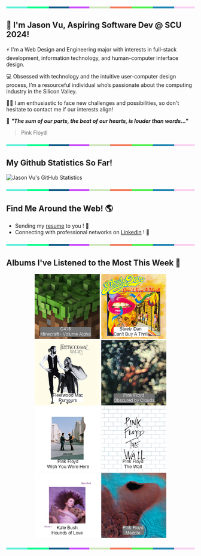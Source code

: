 <img src="./.github/workflows/banner_strip.png" width="100%" height="5px">

## 👋 I'm Jason Vu, Aspiring Software Dev @ SCU 2024!

⚡ I'm a Web Design and Engineering major with interests in full-stack development, information technology, and human-computer interface design.

💻 Obsessed with technology and the intuitive user-computer design process, I’m a resourceful individual who’s passionate about the computing industry in the Silicon Valley.

🙋‍♂️ I am enthusiastic to face new challenges and possibilities, so don't hesitate to contact me if our interests align!

🤝 ***"The sum of our parts, the beat of our hearts, is louder than words..."***
> Pink Floyd

<img src="./.github/workflows/banner_strip.png" width="100%" height="5px">

## My Github Statistics So Far!
![Jason Vu's GitHub Statistics](https://github-readme-stats.vercel.app/api?username=JAVAB3ANS&show_icons=true)

<img src="./.github/workflows/banner_strip.png" width="100%" height="5px">

## Find Me Around the Web! 🌎
- Sending my [resume](https://javab3ans.github.io/javab3ans/resume.html) to you ! 📝
- Connecting with professional networks on [Linkedin](https://www.linkedin.com/in/jason-anh-vu/)  ! 💼  

<img src="./.github/workflows/banner_strip.png" width="100%" height="5px">

## Albums I've Listened to the Most This Week 🎹 

<!-- lastfm -->
<p align="center"><a href="https://www.last.fm/music/C418/Minecraft+-+Volume+Alpha"><img src="./album-covers-finished/album-cover_final_0.png" title="C418 - Minecraft - Volume Alpha"></a> <a href="https://www.last.fm/music/Steely+Dan/Can%27t+Buy+A+Thrill"><img src="./album-covers-finished/album-cover_final_1.png" title="Steely Dan - Can't Buy A Thrill"></a> <a href="https://www.last.fm/music/Fleetwood+Mac/Rumours"><img src="./album-covers-finished/album-cover_final_2.png" title="Fleetwood Mac - Rumours"></a> <a href="https://www.last.fm/music/Pink+Floyd/Obscured+by+Clouds"><img src="./album-covers-finished/album-cover_final_3.png" title="Pink Floyd - Obscured by Clouds"></a> <a href="https://www.last.fm/music/Pink+Floyd/Wish+You+Were+Here"><img src="./album-covers-finished/album-cover_final_4.png" title="Pink Floyd - Wish You Were Here"></a> <a href="https://www.last.fm/music/Pink+Floyd/The+Wall"><img src="./album-covers-finished/album-cover_final_5.png" title="Pink Floyd - The Wall"></a> <a href="https://www.last.fm/music/Kate+Bush/Hounds+of+Love"><img src="./album-covers-finished/album-cover_final_6.png" title="Kate Bush - Hounds of Love"></a> <a href="https://www.last.fm/music/Pink+Floyd/Meddle"><img src="./album-covers-finished/album-cover_final_7.png" title="Pink Floyd - Meddle"></a> </p>

<img src="./.github/workflows/banner_strip.png" width="100%" height="5px">
